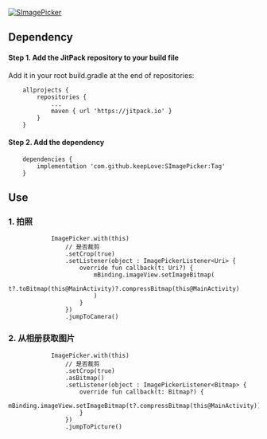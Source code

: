 [![SImagePicker](https://jitpack.io/v/com.github.keepLove/SImagePicker.svg)](https://jitpack.io/#com.github.keepLove/SImagePicker)

## Dependency

#### Step 1. Add the JitPack repository to your build file

Add it in your root build.gradle at the end of repositories:


```
    allprojects {
    	repositories {
			...
			maven { url 'https://jitpack.io' }
		}
	}
```

#### Step 2. Add the dependency


```
    dependencies {
        implementation 'com.github.keepLove:SImagePicker:Tag'
	}
```

## Use

### 1.  拍照

```
            ImagePicker.with(this)
                // 是否裁剪
                .setCrop(true)
                .setListener(object : ImagePickerListener<Uri> {
                    override fun callback(t: Uri?) {
                        mBinding.imageView.setImageBitmap(
                            t?.toBitmap(this@MainActivity)?.compressBitmap(this@MainActivity)
                        )
                    }
                })
                .jumpToCamera()
```

### 2.  从相册获取图片

```
            ImagePicker.with(this)
                // 是否裁剪
                .setCrop(true)
                .asBitmap()
                .setListener(object : ImagePickerListener<Bitmap> {
                    override fun callback(t: Bitmap?) {
                        mBinding.imageView.setImageBitmap(t?.compressBitmap(this@MainActivity))
                    }
                })
                .jumpToPicture()
```
